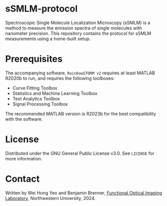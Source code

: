 # sSMLM-protocol

Spectroscopic Single Molecule Localization Microscopy (sSMLM) is a method to measure the emission spectra of single molecules with nanometer precision. This repository contains the protocol for sSMLM measurements using a home-built setup. 
<!-- The protocol is described in detail in the following publication: -->

# Prerequisites
The accompanying software, `RainbowSTORM v2` requires at least MATLAB R2020b to run, and requires the following toolboxes:
- Curve Fitting Toolbox
- Statistics and Machine Learning Toolbox
- Text Analytics Toolbox
- Signal Processing Toolbox

The recommended MATLAB version is R2023b for the best compatibility with the software.

# License
Distributed under the GNU General Public License v3.0. See `LICENSE` for more information.

# Contact
Written by Wei Hong Yeo and Benjamin Brenner, [Functional Optical Imaging Laboratory](foil.northwestern.edu), Northwestern University, 2024.
